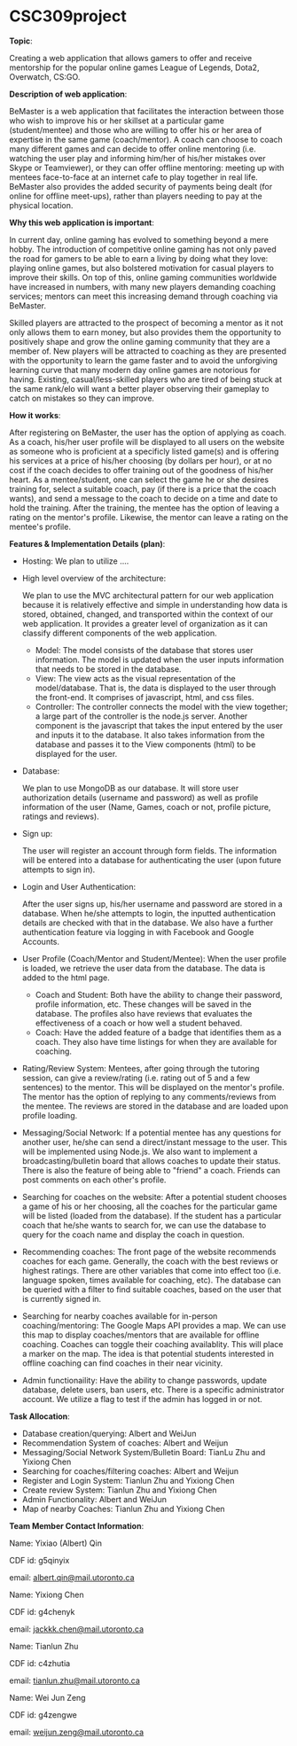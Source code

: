 # CSC309project

**Topic**:

Creating a web application that allows gamers to offer and receive mentorship for the popular online games League of Legends, Dota2, Overwatch, CS:GO.


**Description of web application**:

BeMaster is a web application that facilitates the interaction between those who wish to improve his or her skillset at a particular game (student/mentee) and those who are willing to offer his or her area of expertise in the same game (coach/mentor). A coach can choose to coach many different games and can decide to offer online mentoring (i.e. watching the user play and informing him/her of his/her mistakes over Skype or Teamviewer), or they can offer offline mentoring: meeting up with mentees face-to-face at an internet cafe to play together in real life. BeMaster also provides the added security of payments being dealt (for online for offline meet-ups), rather than players needing to pay at the physical location. 


**Why this web application is important**:

In current day, online gaming has evolved to something beyond a mere hobby. The introduction of competitive online gaming has not only paved the road for gamers to be able to earn a living by doing what they love: playing online games, but also bolstered motivation for casual players to improve their skills. On top of this, online gaming communities worldwide have increased in numbers, with many new players demanding coaching services; mentors can meet this increasing demand through coaching via BeMaster.

Skilled players are attracted to the prospect of becoming a mentor as it not only allows them to earn money, but also provides them the opportunity to positively shape and grow the online gaming community that they are a member of. New players will be attracted to coaching as they are presented with the opportunity to learn the game faster and to avoid the unforgiving learning curve that many modern day online games are notorious for having. Existing, casual/less-skilled players who are tired of being stuck at the same rank/elo will want a better player observing their gameplay to catch on mistakes so they can improve.  


**How it works**:

After registering on BeMaster, the user has the option of applying as coach. As a coach, his/her user profile will be displayed to all users on the website as someone who is proficient at a specificly listed game(s) and is offering his services at a price of his/her choosing (by dollars per hour), or at no cost if the coach decides to offer training out of the goodness of his/her heart. As a mentee/student, one can select the game he or she desires training for, select a suitable coach, pay (if there is a price that the coach wants), and send a message to the coach to decide on a time and date to hold the training. After the training, the mentee has the option of leaving a rating on the mentor's profile. Likewise, the mentor can leave a rating on the mentee's profile. 


**Features & Implementation Details (plan)**:
- Hosting:
  We plan to utilize .... 

- High level overview of the architecture:
  
  We plan to use the MVC architectural pattern for our web application because it is relatively effective and simple in understanding how data is stored, obtained, changed, and transported within the context of our web application. It provides a greater level of organization as it can classify different components of the web application.
  - Model:
    The model consists of the database that stores user information. The model is updated when the user inputs information that needs to be stored in the database.
  - View:
    The view acts as the visual representation of the model/database. That is, the data is displayed to the user through the front-end. It comprises of javascript, html, and css files. 
  - Controller:
    The controller connects the model with the view together; a large part of the controller is the node.js server. Another component is the javascript that takes the input entered by the user and inputs it to the database. It also takes information from the database and passes it to the View components (html) to be displayed for the user.

- Database: 

  We plan to use MongoDB as our database. It will store user authorization details (username and password) as well as profile information of the user (Name, Games, coach or not, profile picture, ratings and reviews).

- Sign up:

  The user will register an account through form fields. The information will be entered into a database for authenticating the user (upon future attempts to sign in).

- Login and User Authentication:

  After the user signs up, his/her username and password are stored in a database. When he/she attempts to login, the inputted authentication details are checked with that in the database. We also have a further authentication feature via logging in with Facebook and Google Accounts.

- User Profile (Coach/Mentor and Student/Mentee):
  When the user profile is loaded, we retrieve the user data from the database. The data is added to the html page.
  - Coach and Student:
    Both have the ability to change their password, profile information, etc. These changes will be saved in the database. The profiles also have reviews that evaluates the effectiveness of a coach or how well a student behaved.
  - Coach:
    Have the added feature of a badge that identifies them as a coach. They also have time listings for when they are available for coaching.

- Rating/Review System:
  Mentees, after going through the tutoring session, can give a review/rating (i.e. rating out of 5 and a few sentences) to the mentor. This will be displayed on the mentor's profile. The mentor has the option of replying to any comments/reviews from the mentee. The reviews are stored in the database and are loaded upon profile loading. 

- Messaging/Social Network:
  If a potential mentee has any questions for another user, he/she can send a direct/instant message to the user. This will be implemented using Node.js. We also want to implement a broadcasting/bulletin board that allows coaches to update their status. There is also the feature of being able to "friend" a coach. Friends can post comments on each other's profile.

- Searching for coaches on the website:
  After a potential student chooses a game of his or her choosing, all the coaches for the particular game will be listed (loaded from the database). If the student has a particular coach that he/she wants to search for, we can use the database to query for the coach name and display the coach in question.

- Recommending coaches:
  The front page of the website recommends coaches for each game. Generally, the coach with the best reviews or highest ratings. There are other variables that come into effect too (i.e. language spoken, times available for coaching, etc). The database can be queried with a filter to find suitable coaches, based on the user that is currently signed in.

- Searching for nearby coaches available for in-person coaching/mentoring:
  The Google Maps API provides a map. We can use this map to display coaches/mentors that are available for offline coaching. Coaches can toggle their coaching availablity. This will place a marker on the map. The idea is that potential students interested in offline coaching can find coaches in their near vicinity. 

- Admin functionaility:
  Have the ability to change passwords, update database, delete users, ban users, etc. There is a specific administrator account. We utilize a flag to test if the admin has logged in or not. 




**Task Allocation**:
  - Database creation/querying: Albert and WeiJun
  - Recommendation System of coaches: Albert and Weijun
  - Messaging/Social Network System/Bulletin Board: TianLu Zhu and Yixiong Chen
  - Searching for coaches/filtering coaches: Albert and Weijun
  - Register and Login System: Tianlun Zhu and Yixiong Chen 
  - Create review System: Tianlun Zhu and Yixiong Chen
  - Admin Functionality: Albert and WeiJun
  - Map of nearby Coaches: Tianlun Zhu and Yixiong Chen


**Team Member Contact Information**:

Name: Yixiao (Albert) Qin

CDF id: g5qinyix

email: albert.qin@mail.utoronto.ca


Name: Yixiong Chen

CDF id: g4chenyk

email: jackkk.chen@mail.utoronto.ca


Name: Tianlun Zhu

CDF id: c4zhutia

email: tianlun.zhu@mail.utoronto.ca


Name: Wei Jun Zeng

CDF id: g4zengwe

email: weijun.zeng@mail.utoronto.ca
